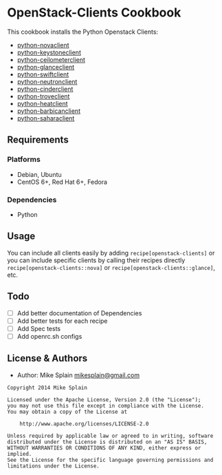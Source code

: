 OpenStack-Clients Cookbook
==========================

This cookbook installs the Python Openstack Clients:

* [python-novaclient](https://github.com/openstack/python-novaclient)
* [python-keystoneclient](https://github.com/openstack/python-keystoneclient)
* [python-ceilometerclient](https://github.com/openstack/python-ceilometerclient)
* [python-glanceclient](https://github.com/openstack/python-glanceclient)
* [python-swiftclient](https://github.com/openstack/python-swiftclient)
* [python-neutronclient](https://github.com/openstack/python-neutronclient)
* [python-cinderclient](https://github.com/openstack/python-cinderclient)
* [python-troveclient](https://github.com/openstack/python-troveclient)
* [python-heatclient](https://github.com/openstack/python-heatclient)
* [python-barbicanclient](https://github.com/openstack/python-barbicanclient)
* [python-saharaclient](https://github.com/openstack/python-saharaclient)

Requirements
------------
### Platforms
- Debian, Ubuntu
- CentOS 6+, Red Hat 6+, Fedora

### Dependencies
- Python

Usage
------
You can include all clients easily by adding `recipe[openstack-clients]`
or you can include specific clients by calling their recipes directly `recipe[openstack-clients::nova]` or `recipe[openstack-clients::glance]`, etc.

Todo
-----
- [ ] Add better documentation of Dependencies
- [ ] Add better tests for each recipe
- [ ] Add Spec tests
- [ ] Add openrc.sh configs

License & Authors
-----------------
- Author: Mike Splain <mikesplain@gmail.com>


```text
Copyright 2014 Mike Splain

Licensed under the Apache License, Version 2.0 (the "License");
you may not use this file except in compliance with the License.
You may obtain a copy of the License at

    http://www.apache.org/licenses/LICENSE-2.0

Unless required by applicable law or agreed to in writing, software
distributed under the License is distributed on an "AS IS" BASIS,
WITHOUT WARRANTIES OR CONDITIONS OF ANY KIND, either express or implied.
See the License for the specific language governing permissions and
limitations under the License.
```
